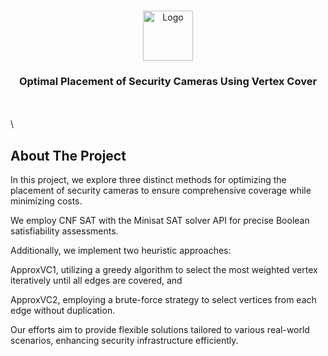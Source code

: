 <br/>
<p align="center">
  <a href="https://github.com/rushiraval0/Analysis-of-Minimum-Vertex-Cover-Using-Various-Algorithms">
    <img src="https://upload.wikimedia.org/wikipedia/en/6/6e/University_of_Waterloo_seal.svg" alt="Logo" width="80" height="80">
  </a>

  <h3 align="center">Optimal Placement of Security Cameras Using Vertex Cover</h3>

</p>

\
\
\

## About The Project

In this project, we explore three distinct methods for optimizing the placement of security cameras to ensure comprehensive coverage while minimizing costs. 

We employ CNF SAT with the Minisat SAT solver API for precise Boolean satisfiability assessments. 

Additionally, we implement two heuristic approaches: 

ApproxVC1, utilizing a greedy algorithm to select the most weighted vertex iteratively until all edges are covered, and 

ApproxVC2, employing a brute-force strategy to select vertices from each edge without duplication. 

Our efforts aim to provide flexible solutions tailored to various real-world scenarios, enhancing security infrastructure efficiently.
